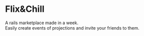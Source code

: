 <h1> Flix&Chill </h1>

A rails marketplace made in a week. <br>
Easily create events of projections and invite your friends to them.
